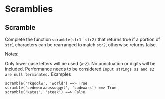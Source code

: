 # Scramblies
## Scramble

Complete the function `scramble(str1, str2)` that returns true if a portion of `str1` characters can be rearranged to match `str2`, otherwise returns false.

Notes:

Only lower case letters will be used (a-z). No punctuation or digits will be included.
Performance needs to be considered
`Input strings s1 and s2 are null terminated.`
Examples
```
scramble('rkqodlw', 'world') ==> True
scramble('cedewaraaossoqqyt', 'codewars') ==> True
scramble('katas', 'steak') ==> False
```
